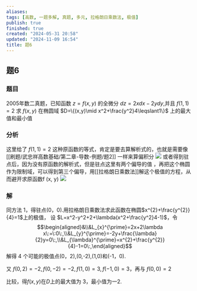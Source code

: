 ```yaml
---
aliases: 
tags: [高数, 一题多解, 真题, 多元, 拉格朗日乘数法, 极值]
publish: true
finished: true
created: "2024-05-31 20:58"
updated: "2024-11-09 16:54"
title: 题6
---
```

## 题6 
### 题目
2005年数二真题，已知函数 $z = f(x,y)$ 的全微分 $dz = 2x dx - 2y dy$,并且 $f(1,1) =2$
求 $f(x,y)$ 在椭圆域 $D=\{(x,y)\mid x^2+\frac{y^2}4\leqslant1\}$ 上的最大值和最小值
### 分析
这里给了 $f(1,1)=2$ 这种原函数的等式，肯定是要去算解析式的，也就是需要像 [[刷题/武忠祥高数基础/第二章-导数-例题/题2]] 一样来算偏积分 
![](https://img.hwenyi.live/202405140025150.webp)
或者得到驻点后，因为没有原函数的解析式，但是驻点这里有两个偏导的值
，再把这个椭圆作为限制域，可以得到第三个偏导，用[[拉格朗日乘数法]]解这个极值的方程，从而避开求原函数f (x, y)
![](https://img.hwenyi.live/202405140028439.webp)
### 解
同方法 1，得驻点(0，0).用拉格朗日乘数法求此函数在椭圆$x^{2}+\frac{y^{2}}{4}=1$上的极值，
设 $L=x^2-y^2+2+\lambda(x^2+\frac{y^2}4-1)$，令
$$\begin{aligned}&\\&L_{x}^{\prime}=2x+2\lambda x\:=\:0\:,\\&L_{y}^{\prime}=-2y+\frac{\lambda}{2}y=0\:,\\&L_{\lambda}^{\prime}=x^{2}+\frac{y^{2}}{4}-1=0\:,\end{aligned}$$
解得 4 个可能的极值点(0，2),(0,-2),(1,0)和(-1，0).

又 $f(0,2)=-2,f(0,-2)=-2,f(1,0)=3,f(-1,0)=3$，再与 $f(0,0)=2$

比较，得$f(x,y)$在$D$上的最大值为 3，最小值为一2.